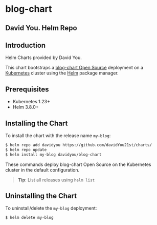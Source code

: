 <!--- app-name: blog-chart -->

# blog-chart

## David You. Helm Repo

## Introduction

Helm Charts provided by David You. 

This chart bootstraps a [blog-chart Open Source](https://github.com/DavidYou21st/charts) deployment on a [Kubernetes](https://kubernetes.io) cluster using the [Helm](https://helm.sh) package manager.

## Prerequisites

- Kubernetes 1.23+
- Helm 3.8.0+

## Installing the Chart

To install the chart with the release name `my-blog`:

```bash
$ helm repo add davidyou https://github.com/davidYou21st/charts/
$ helm repo update
$ helm install my-blog davidyou/blog-chart
```

These commands deploy blog-chart Open Source on the Kubernetes cluster in the default configuration.

> **Tip**: List all releases using `helm list`

## Uninstalling the Chart

To uninstall/delete the `my-blog` deployment:

```bash
$ helm delete my-blog
```